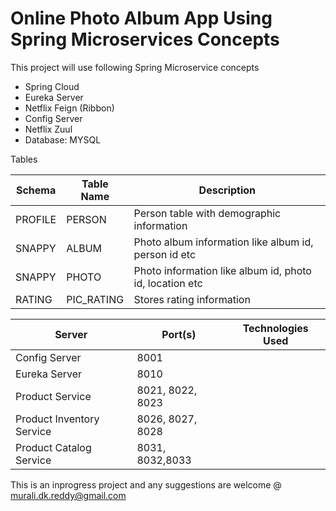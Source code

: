 # Online Photo Album App Using Spring Microservices Concepts

This project will use following Spring Microservice concepts
* Spring Cloud 
* Eureka Server
* Netflix Feign (Ribbon)
* Config Server
* Netflix Zuul
* Database: MYSQL

Tables

Schema |Table Name | Description  
-------|-----------|-------------
PROFILE|PERSON     | Person table with demographic information
SNAPPY |ALBUM      | Photo album information like album id, person id etc
SNAPPY |PHOTO      | Photo information like album id, photo id, location etc
RATING |PIC_RATING | Stores rating information



Server | Port(s)| Technologies Used
-------|-------|-------
Config Server| 8001|
Eureka Server| 8010|
Product Service|8021, 8022, 8023|
Product Inventory Service|8026, 8027, 8028|
Product Catalog Service|8031, 8032,8033|

This is an inprogress project and any suggestions are welcome @ murali.dk.reddy@gmail.com
